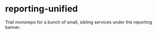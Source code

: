 # reporting-unified
Trial monorepo for a bunch of small, sibling services under the reporting banner.
